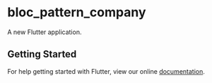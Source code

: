# bloc_pattern_company

A new Flutter application.

## Getting Started

For help getting started with Flutter, view our online
[documentation](https://flutter.io/).
